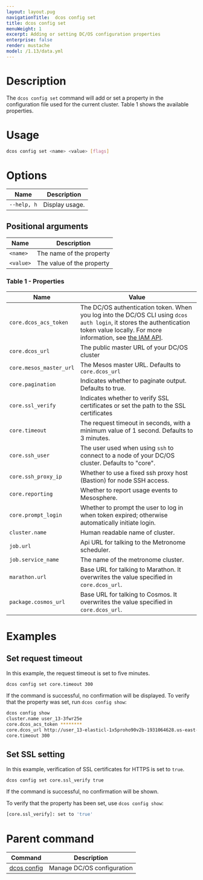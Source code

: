 ```yaml
---
layout: layout.pug
navigationTitle:  dcos config set
title: dcos config set
menuWeight: 1
excerpt: Adding or setting DC/OS configuration properties
enterprise: false
render: mustache
model: /1.13/data.yml
---
```


# Description

The `dcos config set` command will add or set a property in the configuration file used for the current cluster. Table 1 shows the available properties.

# Usage

```bash
dcos config set <name> <value> [flags]
```
# Options

| Name |  Description |
|---------|-------------|
| `--help, h`   |   Display usage. |

## Positional arguments

| Name |  Description |
|---------|-------------|
| `<name>`   |  The name of the property |
| `<value>`   |   The value of the property |

### Table 1 - Properties


| Name  | Value |
|-----------------------|------------------------------------------------|
| `core.dcos_acs_token`   | The DC/OS authentication token. When you log into the DC/OS CLI using `dcos auth login`, it stores the authentication token value locally. For more information, see [the IAM API](/1.13/security/oss/iam-api/). |
| `core.dcos_url`         | The public master URL of your DC/OS cluster|
| `core.mesos_master_url` | The Mesos master URL. Defaults to `core.dcos_url` |
| `core.pagination`       | Indicates whether to paginate output. Defaults to true.|
| `core.ssl_verify`       | Indicates whether to verify SSL certificates or set the path to the SSL certificates|
| `core.timeout`          | The request timeout in seconds, with a minimum value of 1 second. Defaults to 3 minutes.|
| `core.ssh_user` | The user used when using `ssh` to connect to a node of your DC/OS cluster. Defaults to "core". |
| `core.ssh_proxy_ip`  | Whether to use a fixed ssh proxy host (Bastion) for node SSH access. |
|  `core.reporting` | Whether to report usage events to Mesosphere. |
| `core.prompt_login` | Whether to prompt the user to log in when token expired; otherwise automatically initiate login. |
| `cluster.name`   | Human readable name of cluster. |
| `job.url`   | Api URL for talking to the Metronome scheduler. |
| `job.service_name`   | The name of the metronome cluster. |
| `marathon.url`   | Base URL for talking to Marathon. It overwrites the value specified in `core.dcos_url`. |
| `package.cosmos_url` | Base URL for talking to Cosmos. It overwrites the value specified in `core.dcos_url`. |


# Examples

## Set request timeout

In this example, the request timeout is set to five minutes.

```bash
dcos config set core.timeout 300
```
If the command is successful, no confirmation will be displayed. To verify that the property was set, run `dcos config show`:


```bash
dcos config show
cluster.name user_13-3fwr25e
core.dcos_acs_token ********
core.dcos_url http://user_13-elasticl-1x5proho90v2b-1931064628.us-east-1.elb.amazonaws.com
core.timeout 300
```

## Set SSL setting

In this example, verification of SSL certificates for HTTPS is set to `true`.

```bash
dcos config set core.ssl_verify true
```
If the command is successful, no confirmation will be shown.

To verify that the property has been set, use `dcos config show`:

```bash
[core.ssl_verify]: set to 'true'
```


# Parent command

| Command | Description |
|---------|-------------|
| [dcos config](/1.13/cli/command-reference/dcos-config/) |  Manage DC/OS configuration |
